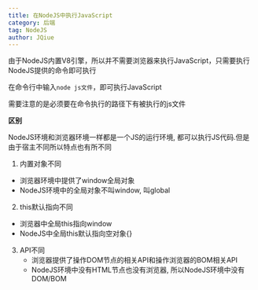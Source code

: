 ```yaml
---
title: 在NodeJS中执行JavaScript
category: 后端
tag: NodeJS
author: JQiue
---
```


由于NodeJS内置V8引擎，所以并不需要浏览器来执行JavaScript，只需要执行NodeJS提供的命令即可执行

在命令行中输入`node js文件`，即可执行JavaScript

需要注意的是必须要在命令执行的路径下有被执行的js文件

**区别**

NodeJS环境和浏览器环境一样都是一个JS的运行环境, 都可以执行JS代码.但是由于宿主不同所以特点也有所不同

1. 内置对象不同
  + 浏览器环境中提供了window全局对象
  + NodeJS环境中的全局对象不叫window, 叫global

2. this默认指向不同
  + 浏览器中全局this指向window
  + NodeJS中全局this默认指向空对象{}
  
3. API不同
   + 浏览器提供了操作DOM节点的相关API和操作浏览器的BOM相关API
   + NodeJS环境中没有HTML节点也没有浏览器, 所以NodeJS环境中没有DOM/BOM

